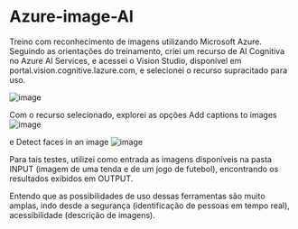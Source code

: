 # Azure-image-AI
Treino com reconhecimento de imagens utilizando Microsoft Azure.
Seguindo as orientações do treinamento, criei um recurso de AI Cognitiva no Azure AI Services, e acessei o 
Vision Studio, disponível em portal.vision.cognitive.lazure.com, e selecionei o recurso supracitado para uso.

![image](https://github.com/ToneFranca/Azure-image-AI/assets/56046214/bff1aa3b-23d0-497c-8a84-2391e54979d1)

Com o recurso selecionado, explorei as opções Add captions to images
![image](https://github.com/ToneFranca/Azure-image-AI/assets/56046214/8ed893cc-9463-484a-b397-3ad78c64209e)

e Detect faces in an image
![image](https://github.com/ToneFranca/Azure-image-AI/assets/56046214/1ea68f18-2ae1-467f-ae9d-2e53cd4f16ba)

Para tais testes, utilizei como entrada as imagens disponíveis na pasta INPUT (imagem de uma tenda e de um jogo
de futebol), encontrando os resultados exibidos em OUTPUT.

Entendo que as possibilidades de uso dessas ferramentas são muito amplas, indo desde a segurança (identificação de
pessoas em tempo real), acessibilidade (descrição de imagens).
